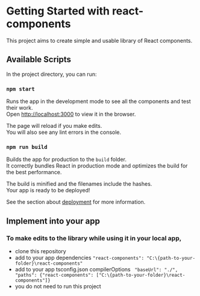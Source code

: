# Getting Started with react-components

This project aims to create simple and usable library of React components.

## Available Scripts

In the project directory, you can run:

### `npm start`

Runs the app in the development mode to see all the components and test their work.\
Open [http://localhost:3000](http://localhost:3000) to view it in the browser.

The page will reload if you make edits.\
You will also see any lint errors in the console.

### `npm run build`

Builds the app for production to the `build` folder.\
It correctly bundles React in production mode and optimizes the build for the best performance.

The build is minified and the filenames include the hashes.\
Your app is ready to be deployed!

See the section about [deployment](https://facebook.github.io/create-react-app/docs/deployment) for more information.

## Implement into your app

### To make edits to the library while using it in your local app, 
- clone this repository
- add to your app dependencies `"react-components": "C:\{path-to-your-folder}\react-components"`
- add to your app tsconfig.json compilerOptions 
`
  "baseUrl": "./",
  "paths": {"react-components": ["C:\{path-to-your-folder}\react-components"]}`
- you do not need to run this project

